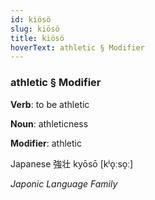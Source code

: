 ```yaml
---
id: kiösö
slug: kiösö
title: kiösö
hoverText: athletic § Modifier
---
```


### athletic § Modifier

**Verb**: to be athletic

**Noun**: athleticness

**Modifier**: athletic

Japanese 強壮 kyōsō [kʲo̞ːso̞ː]

*Japonic Language Family*